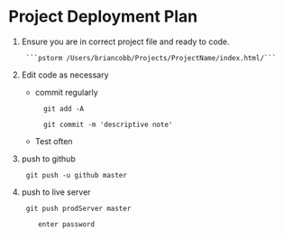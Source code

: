 
# Project Deployment Plan
1. Ensure you are in correct project file and ready to code.

        ```pstorm /Users/briancobb/Projects/ProjectName/index.html/```
          
        
2. Edit code as necessary

    * commit regularly
    
            git add -A
        
            git commit -m 'descriptive note'

    * Test often 
     
3. push to github 

        git push -u github master
    
4. push to live server

        git push prodServer master
    
           enter password
